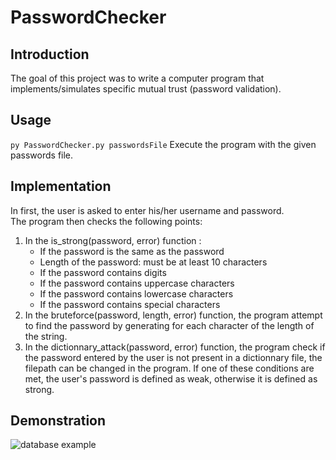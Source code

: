 # PasswordChecker
## Introduction
The goal of this project was to write a computer program that implements/simulates specific mutual trust (password validation).

## Usage
`py PasswordChecker.py passwordsFile` Execute the program with the given passwords file.

## Implementation
In first, the user is asked to enter his/her username and password.  
The program then checks the following points:
1.	In the is_strong(password, error) function :
    -	If the password is the same as the password
    -	Length of the password: must be at least 10 characters
    -	If the password contains digits
    -	If the password contains uppercase characters
    -	If the password contains lowercase characters
    -	If the password contains special characters
2.	In the bruteforce(password, length, error) function, the program attempt to find the password by generating for each character of the length of the string.
3.	In the dictionnary_attack(password, error) function, the program check if the password entered by the user is not present in a dictionnary file, the filepath can be changed in the program.
If one of these conditions are met, the user's password is defined as weak, otherwise it is defined as strong.

## Demonstration
![database example](https://raw.githubusercontent.com/aveldocquin/PasswordChecker/master/docs/images/demonstration.gif)
